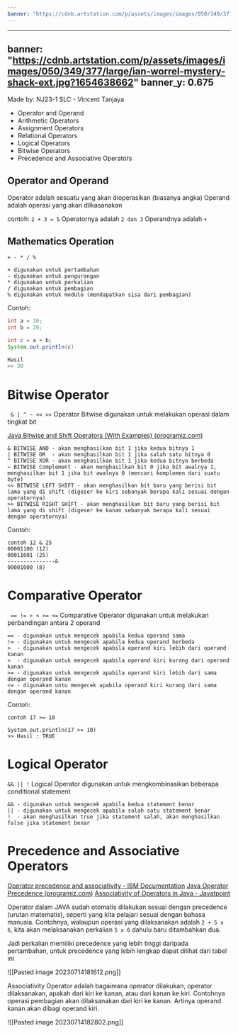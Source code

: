 ```yaml
---
banner: "https://cdnb.artstation.com/p/assets/images/images/050/349/377/large/ian-worrel-mystery-shack-ext.jpg?1654638662"
---
```

---
banner: "https://cdnb.artstation.com/p/assets/images/images/050/349/377/large/ian-worrel-mystery-shack-ext.jpg?1654638662"
banner_y: 0.675
---
Made by: NJ23-1 SLC - Vincent Tanjaya
- Operator and Operand
- Arithmetic Operators
- Assignment Operators
- Relational Operators
- Logical Operators
- Bitwise Operators
- Precedence and Associative Operators

## Operator and Operand
Operator adalah sesuatu yang akan dioperasikan (biasanya angka)
Operand adalah operasi yang akan dilkasanakan

contoh: 
`2 + 3 = 5`
Operatornya adalah `2 dan 3`
Operandnya adalah `+`

## Mathematics Operation
` + - * / % `

``` 
+ digunakan untuk pertambahan
- digunakan untuk pengurangan
* digunakan untuk perkalian
/ digunakan untuk pembagian
% digunakan untuk modulo (mendapatkan sisa dari pembagian)
```

Contoh: 
``` java
int a = 10;
int b = 20;

int c = a + b;
System.out.println(c)

Hasil
>> 30
```

# Bitwise Operator
` & | ^ ~ << >>`
Operator Bitwise digunakan untuk melakukan operasi dalam tingkat bit

[Java Bitwise and Shift Operators (With Examples) (programiz.com)](https://www.programiz.com/java-programming/bitwise-operators)
```
& BITWISE AND - akan menghasilkan bit 1 jika kedua bitnya 1
| BITWISE OR  - akan menghasilkan bit 1 jika salah satu bitnya 0
^ BITWISE XOR - akan menghasilkan bit 1 jika kedua bitnya berbeda
~ BITWISE Complement - akan menghasilkan bit 0 jika bit awalnya 1, menghasilkan bit 1 jika bit awalnya 0 (mencari komplemen dari suatu byte)
<< BITWISE LEFT SHIFT - akan menghasilkan bit baru yang berisi bit lama yang di shift (digeser ke kiri sebanyak berapa kali sesuai dengan operatornya)
>> BITWISE RIGHT SHIFT - akan menghasilkan bit baru yang berisi bit lama yang di shift (digeser ke kanan sebanyak berapa kali sesuai dengan operatornya)
```

Contoh:
```
contoh 12 & 25
00001100 (12)
00011001 (25)
---------------&
00001000 (8)
```

# Comparative Operator
` == != > < >= <=`
Comparative Operator digunakan untuk melakukan perbandingan antara 2 operand

```
== - digunakan untuk mengecek apabila kedua operand sama 
!= - digunakan untuk mengecek apabila kedua operand berbeda
>  - digunakan untuk mengecek apabila operand kiri lebih dari operand kanan
<  - digunakan untuk mengecek apabila operand kiri kurang dari operand kanan
>= - digunakan untuk mengecek apabila operand kiri lebih dari sama dengan operand kanan
<= - digunakan untu mengecek apabila operand kiri kurang dari sama dengan operand kanan
```

Contoh:
```
contoh 17 >= 10 

System.out.println(17 >= 10) 
>> Hasil : TRUE
```

# Logical Operator
` && || ! `
Logical Operator digunakan untuk mengkombinasikan beberapa conditional statement

```
&& - digunakan untuk mengecek apabila kedua statement benar
|| - digunakan untuk mengecek apabila salah satu statement benar
!  - akan menghasilkan true jika statement salah, akan menghasilkan false jika statement benar
```


# Precedence and Associative Operators
[Operator precedence and associativity - IBM Documentation](https://www.ibm.com/docs/en/zos/2.4.0?topic=operators-operator-precedence-associativity)
[Java Operator Precedence (programiz.com)](https://www.programiz.com/java-programming/operator-precedence)
[Associativity of Operators in Java - Javatpoint](https://www.javatpoint.com/associativity-of-operators-in-java)

Operator dalam JAVA sudah otomatis dilakukan sesuai dengan precedence (urutan matematis), seperti yang kita pelajari sesuai dengan bahasa manusia. Contohnya, walaupun operasi yang dilaksanakan adalah
`2 + 5 x 6`, kita akan melaksanakan perkalian `5 x 6` dahulu baru ditambahkan dua.

Jadi perkalian memiliki precedence yang lebih tinggi daripada pertambahan, untuk precedence yang lebih lengkap dapat dilihat dari tabel ini

![[Pasted image 20230714181612.png]]


Associativity Operator adalah bagaimana operator dilakukan, operator dilaksanakan, apakah dari kiri ke kanan, atau dari kanan ke kiri. Contohnya operasi pembagian akan dilaksanakan dari kiri ke kanan. Artinya operand kanan akan dibagi operand kiri.

![[Pasted image 20230714182802.png]]

